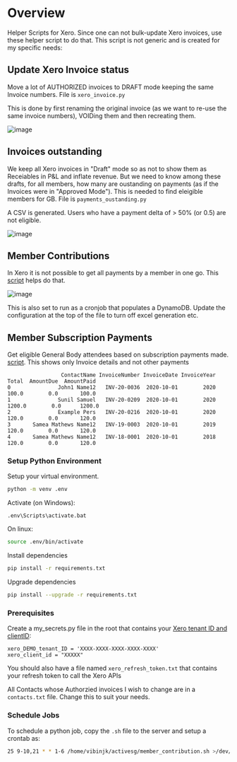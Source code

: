 # Overview
Helper Scripts for Xero. Since one can not bulk-update Xero invoices, use these helper script to do that. This script is not generic and is created for my specific needs:

## Update Xero Invoice status 
Move a lot of AUTHORIZED invoices to DRAFT mode keeping the same Invoice numbers. File is `xero_invoice.py`

This is done by first renaming the original invoice (as we want to re-use the same invoice numbers), VOIDing them and then recreating them.

![image](https://user-images.githubusercontent.com/327990/103514620-f7460c00-4ea7-11eb-9a6b-f797fd85bdf5.png)



## Invoices outstanding
We keep all Xero invoices in "Draft" mode so as not to show them as Receiables in P&L and inflate revenue. But we need to know among these drafts, for all members, how many are oustanding on payments (as if the Invoices were in "Approved Mode"). This is needed to find eleigible members for GB. File is `payments_oustanding.py`

A CSV is generated. Users who have a payment delta of > 50% (or 0.5) are not eligible.

![image](https://user-images.githubusercontent.com/327990/107588103-fee29880-6c3d-11eb-994e-5edce62d68ed.png)

## Member Contributions
In Xero it is not possible to get all payments by a member in one go. This [script](member_contribution.py) helps do that. 

![image](https://user-images.githubusercontent.com/327990/116328243-2f78ae00-a7fb-11eb-9e78-c5ba667b500b.png)

This is also set to run as a cronjob that populates a DynamoDB. Update the configuration at the top of the file to turn off excel generation etc. 
## Member Subscription Payments

Get eligible General Body attendees based on subscription payments made. [script](payments_oustanding.py). This shows only Invoice details and not other payments

```
                 ContactName InvoiceNumber InvoiceDate InvoiceYear   Total  AmountDue  AmountPaid
0               John1 Name12   INV-20-0036  2020-10-01        2020   100.0        0.0       100.0
1               Sunil Samuel   INV-20-0209  2020-10-01        2020  1200.0        0.0      1200.0
2               Example Pers   INV-20-0216  2020-10-01        2020   120.0        0.0       120.0
3       Samea Mathews Name12   INV-19-0003  2020-10-01        2019   120.0        0.0       120.0
4       Samea Mathews Name12   INV-18-0001  2020-10-01        2018   120.0        0.0       120.0
```

### Setup Python Environment

Setup your virtual environment. 
```bash
python -m venv .env
```

Activate (on Windows):
```dos
.env\Scripts\activate.bat
```

On linux: 
```bash
source .env/bin/activate
```

Install dependencies

```bash
pip install -r requirements.txt
```

Upgrade dependencies

```bash
pip install --upgrade -r requirements.txt
```

### Prerequisites

Create a my_secrets.py file in the root that contains your [Xero tenant ID and clientID](https://developer.xero.com/documentation/oauth2/sign-in):

```
xero_DEMO_tenant_ID = 'XXXX-XXXX-XXXX-XXXX-XXXX'
xero_client_id = "XXXXX"
```

You should also have a file named `xero_refresh_token.txt` that contains your refresh token to call the Xero APIs

All Contacts whose Authorzied invoices I wish to change are in a `contacts.txt` file. Change this to suit your needs.

### Schedule Jobs
To schedule a python job, copy the `.sh` file to the server and setup a crontab as:

```bash
25 9-10,21 * * 1-6 /home/vibinjk/activesg/member_contribution.sh >/dev/null 2>&1
```
